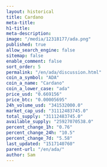 ```yaml
---
layout: historical
title: Cardano
meta-title: 
h1-title: 
meta-description: 
image: "/media/12318177/ada.png"
published: true
allow_search_engine: false
sitemap: false
enable_comment: false
sort_order: 5
permalink: "/en/ada/discussion.html"
coin_a_symbol: "ADA"
coin_a_name: "Cardano"
coin_a_lower_case: "ada"
price_usd: "0.669156"
price_btc: "0.00005695"
24h_volume_usd: "341532000.0"
market_cap_usd: "31112483745.0"
total_supply: "31112483745.0"
available_supply: "25927070538.0"
percent_change_1h: "0.76"
percent_change_24h: "10.5"
percent_change_7d: "5.58"
last_updated: "1517140760"
parent-url: "/en/ada/"
author: Sam
---
```


